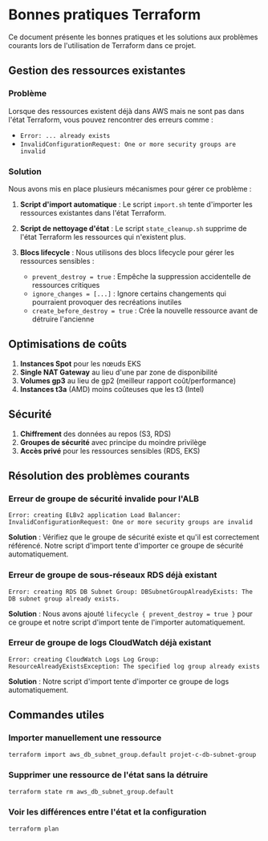 # Bonnes pratiques Terraform

Ce document présente les bonnes pratiques et les solutions aux problèmes courants lors de l'utilisation de Terraform dans ce projet.

## Gestion des ressources existantes

### Problème
Lorsque des ressources existent déjà dans AWS mais ne sont pas dans l'état Terraform, vous pouvez rencontrer des erreurs comme :
- `Error: ... already exists`
- `InvalidConfigurationRequest: One or more security groups are invalid`

### Solution
Nous avons mis en place plusieurs mécanismes pour gérer ce problème :

1. **Script d'import automatique** : Le script `import.sh` tente d'importer les ressources existantes dans l'état Terraform.

2. **Script de nettoyage d'état** : Le script `state_cleanup.sh` supprime de l'état Terraform les ressources qui n'existent plus.

3. **Blocs lifecycle** : Nous utilisons des blocs lifecycle pour gérer les ressources sensibles :
   - `prevent_destroy = true` : Empêche la suppression accidentelle de ressources critiques
   - `ignore_changes = [...]` : Ignore certains changements qui pourraient provoquer des recréations inutiles
   - `create_before_destroy = true` : Crée la nouvelle ressource avant de détruire l'ancienne

## Optimisations de coûts

1. **Instances Spot** pour les nœuds EKS
2. **Single NAT Gateway** au lieu d'une par zone de disponibilité
3. **Volumes gp3** au lieu de gp2 (meilleur rapport coût/performance)
4. **Instances t3a** (AMD) moins coûteuses que les t3 (Intel)

## Sécurité

1. **Chiffrement** des données au repos (S3, RDS)
2. **Groupes de sécurité** avec principe du moindre privilège
3. **Accès privé** pour les ressources sensibles (RDS, EKS)

## Résolution des problèmes courants

### Erreur de groupe de sécurité invalide pour l'ALB
```
Error: creating ELBv2 application Load Balancer: InvalidConfigurationRequest: One or more security groups are invalid
```

**Solution** : Vérifiez que le groupe de sécurité existe et qu'il est correctement référencé. Notre script d'import tente d'importer ce groupe de sécurité automatiquement.

### Erreur de groupe de sous-réseaux RDS déjà existant
```
Error: creating RDS DB Subnet Group: DBSubnetGroupAlreadyExists: The DB subnet group already exists.
```

**Solution** : Nous avons ajouté `lifecycle { prevent_destroy = true }` pour ce groupe et notre script d'import tente de l'importer automatiquement.

### Erreur de groupe de logs CloudWatch déjà existant
```
Error: creating CloudWatch Logs Log Group: ResourceAlreadyExistsException: The specified log group already exists
```

**Solution** : Notre script d'import tente d'importer ce groupe de logs automatiquement.

## Commandes utiles

### Importer manuellement une ressource
```bash
terraform import aws_db_subnet_group.default projet-c-db-subnet-group
```

### Supprimer une ressource de l'état sans la détruire
```bash
terraform state rm aws_db_subnet_group.default
```

### Voir les différences entre l'état et la configuration
```bash
terraform plan
```